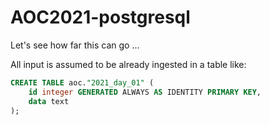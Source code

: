 # AOC2021-postgresql

Let's see how far this can go ...

All input is assumed to be already ingested in a table like:

```sql
CREATE TABLE aoc."2021_day_01" (
    id integer GENERATED ALWAYS AS IDENTITY PRIMARY KEY,
    data text
);
```
